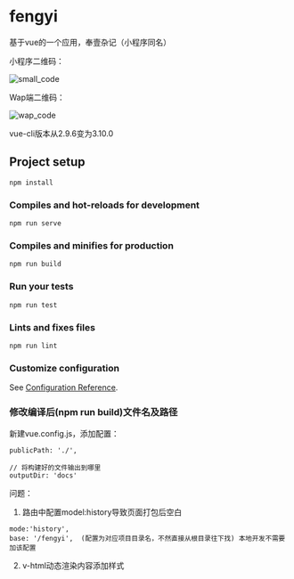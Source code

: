 # fengyi
基于vue的一个应用，奉壹杂记（小程序同名）

小程序二维码：

![small_code](https://cloud-minapp-28173.cloud.ifanrusercontent.com/1hxoiWV1EXQmRLPJ.png)

Wap端二维码：

![wap_code](https://cloud-minapp-28173.cloud.ifanrusercontent.com/1hxokX7pXB2FUzqO.png)

vue-cli版本从2.9.6变为3.10.0

## Project setup
```
npm install
```

### Compiles and hot-reloads for development
```
npm run serve
```

### Compiles and minifies for production
```
npm run build
```

### Run your tests
```
npm run test
```

### Lints and fixes files
```
npm run lint
```

### Customize configuration
See [Configuration Reference](https://cli.vuejs.org/config/).

### 修改编译后(npm run build)文件名及路径

新建vue.config.js，添加配置：

```
publicPath: './',

// 将构建好的文件输出到哪里
outputDir: 'docs'
```

问题：

1. 路由中配置model:history导致页面打包后空白

```
mode:'history',
base: '/fengyi',  (配置为对应项目目录名，不然直接从根目录往下找) 本地开发不需要加该配置
```

2. v-html动态渲染内容添加样式